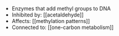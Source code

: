 - Enzymes that add methyl groups to DNA  
- Inhibited by: [[acetaldehyde]]  
- Affects: [[methylation patterns]]  
- Connected to: [[one-carbon metabolism]]